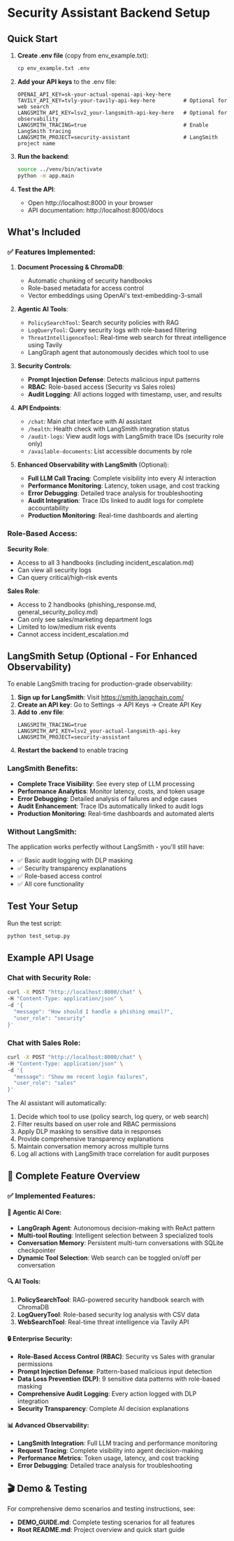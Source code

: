 # Security Assistant Backend Setup

## Quick Start

1. **Create .env file** (copy from env_example.txt):
   ```bash
   cp env_example.txt .env
   ```

2. **Add your API keys** to the .env file:
   ```
   OPENAI_API_KEY=sk-your-actual-openai-api-key-here
   TAVILY_API_KEY=tvly-your-tavily-api-key-here         # Optional for web search
   LANGSMITH_API_KEY=lsv2_your-langsmith-api-key-here   # Optional for observability
   LANGSMITH_TRACING=true                               # Enable LangSmith tracing
   LANGSMITH_PROJECT=security-assistant                 # LangSmith project name
   ```

3. **Run the backend**:
   ```bash
   source ../venv/bin/activate
   python -m app.main
   ```

4. **Test the API**:
   - Open http://localhost:8000 in your browser
   - API documentation: http://localhost:8000/docs

## What's Included

### ✅ Features Implemented:

1. **Document Processing & ChromaDB**:
   - Automatic chunking of security handbooks
   - Role-based metadata for access control
   - Vector embeddings using OpenAI's text-embedding-3-small

2. **Agentic AI Tools**:
   - `PolicySearchTool`: Search security policies with RAG
   - `LogQueryTool`: Query security logs with role-based filtering
   - `ThreatIntelligenceTool`: Real-time web search for threat intelligence using Tavily
   - LangGraph agent that autonomously decides which tool to use

3. **Security Controls**:
   - **Prompt Injection Defense**: Detects malicious input patterns
   - **RBAC**: Role-based access (Security vs Sales roles)
   - **Audit Logging**: All actions logged with timestamp, user, and results

4. **API Endpoints**:
   - `/chat`: Main chat interface with AI assistant
   - `/health`: Health check with LangSmith integration status
   - `/audit-logs`: View audit logs with LangSmith trace IDs (security role only)
   - `/available-documents`: List accessible documents by role

5. **Enhanced Observability with LangSmith** (Optional):
   - **Full LLM Call Tracing**: Complete visibility into every AI interaction
   - **Performance Monitoring**: Latency, token usage, and cost tracking
   - **Error Debugging**: Detailed trace analysis for troubleshooting
   - **Audit Integration**: Trace IDs linked to audit logs for complete accountability
   - **Production Monitoring**: Real-time dashboards and alerting

### Role-Based Access:

**Security Role**:
- Access to all 3 handbooks (including incident_escalation.md)
- Can view all security logs
- Can query critical/high-risk events

**Sales Role**:
- Access to 2 handbooks (phishing_response.md, general_security_policy.md) 
- Can only see sales/marketing department logs
- Limited to low/medium risk events
- Cannot access incident_escalation.md

## LangSmith Setup (Optional - For Enhanced Observability)

To enable LangSmith tracing for production-grade observability:

1. **Sign up for LangSmith**: Visit https://smith.langchain.com/
2. **Create an API key**: Go to Settings → API Keys → Create API Key
3. **Add to .env file**:
   ```
   LANGSMITH_TRACING=true
   LANGSMITH_API_KEY=lsv2_your-actual-langsmith-api-key
   LANGSMITH_PROJECT=security-assistant
   ```
4. **Restart the backend** to enable tracing

### LangSmith Benefits:
- **Complete Trace Visibility**: See every step of LLM processing
- **Performance Analytics**: Monitor latency, costs, and token usage  
- **Error Debugging**: Detailed analysis of failures and edge cases
- **Audit Enhancement**: Trace IDs automatically linked to audit logs
- **Production Monitoring**: Real-time dashboards and automated alerts

### Without LangSmith:
The application works perfectly without LangSmith - you'll still have:
- ✅ Basic audit logging with DLP masking
- ✅ Security transparency explanations
- ✅ Role-based access control
- ✅ All core functionality

## Test Your Setup

Run the test script:
```bash
python test_setup.py
```

## Example API Usage

### Chat with Security Role:
```bash
curl -X POST "http://localhost:8000/chat" \
-H "Content-Type: application/json" \
-d '{
  "message": "How should I handle a phishing email?",
  "user_role": "security"
}'
```

### Chat with Sales Role:
```bash
curl -X POST "http://localhost:8000/chat" \
-H "Content-Type: application/json" \
-d '{
  "message": "Show me recent login failures",
  "user_role": "sales"
}'
```

The AI assistant will automatically:
1. Decide which tool to use (policy search, log query, or web search)
2. Filter results based on user role and RBAC permissions
3. Apply DLP masking to sensitive data in responses
4. Provide comprehensive transparency explanations
5. Maintain conversation memory across multiple turns
6. Log all actions with LangSmith trace correlation for audit purposes

## 🎯 Complete Feature Overview

### ✅ Implemented Features:

#### 🤖 Agentic AI Core:
- **LangGraph Agent**: Autonomous decision-making with ReAct pattern
- **Multi-tool Routing**: Intelligent selection between 3 specialized tools
- **Conversation Memory**: Persistent multi-turn conversations with SQLite checkpointer
- **Dynamic Tool Selection**: Web search can be toggled on/off per conversation

#### 🔍 AI Tools:
1. **PolicySearchTool**: RAG-powered security handbook search with ChromaDB
2. **LogQueryTool**: Role-based security log analysis with CSV data
3. **WebSearchTool**: Real-time threat intelligence via Tavily API

#### 🔒 Enterprise Security:
- **Role-Based Access Control (RBAC)**: Security vs Sales with granular permissions
- **Prompt Injection Defense**: Pattern-based malicious input detection
- **Data Loss Prevention (DLP)**: 9 sensitive data patterns with role-based masking
- **Comprehensive Audit Logging**: Every action logged with DLP integration
- **Security Transparency**: Complete AI decision explanations

#### 📊 Advanced Observability:
- **LangSmith Integration**: Full LLM tracing and performance monitoring
- **Request Tracing**: Complete visibility into agent decision-making
- **Performance Metrics**: Token usage, latency, and cost tracking
- **Error Debugging**: Detailed trace analysis for troubleshooting

## 🎬 Demo & Testing

For comprehensive demo scenarios and testing instructions, see:
- **DEMO_GUIDE.md**: Complete testing scenarios for all features
- **Root README.md**: Project overview and quick start guide
